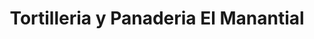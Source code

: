 ---
title: "Tortilleria y Panaderia El Manantial"
url: /brunswick/tortilleria-y-panaderia-el-manantial/
shop: convenience
---